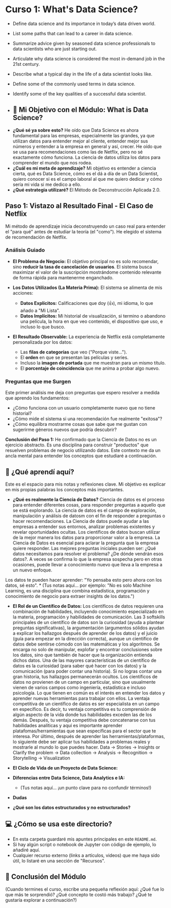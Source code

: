 # Curso 1: What's Data Science?

- Define data science and its importance in today’s data driven world.
- List some paths that can lead to a career in data science.
- Summarize advice given by seasoned data science professionals to data scientists who are just starting out.
- Articulate why data science is considered the most in-demand job in the 21st century.
- Describe what a typical day in the life of a data scientist looks like.
- Define some of the commonly used terms in data science.
- Identify some of the key qualities of a successful data scientist.

- ## 🎯 Mi Objetivo con el Módulo: What is Data Science? 

* **¿Qué sé ya sobre esto?** He oído que Data Science es ahora fundamental para las empresas, especialmente las grandes, ya que utilizan datos para entender mejor al cliente, entender mejor sus números y entender a la empresa en general y así, crecer. He oído que se usa para recomendaciones como las de Netflix, pero no sé exactamente cómo funciona. La ciencia de datos utiliza los datos para comprender el mundo que nos rodea. 
* **¿Cuál es mi meta de aprendizaje?** Mi objetivo es entender a ciencia cierta, qué es Data Science, cómo es el dá a día de un Data Scientist, quiero conocer si es el campo laboral al que me quiero dedicar y cómo sería mi vida si me dedico a ello. 
* **¿Qué estrategia utilizaré?** El Método de Deconstrucción Aplicada 2.0.

## Paso 1: Vistazo al Resultado Final - El Caso de Netflix

Mi método de aprendizaje inicia deconstruyendo un caso real para entender el "para qué" antes de estudiar la teoría (el "como"). He elegido el sistema de recomendación de Netflix.

### Análisis Guiado

* **El Problema de Negocio:** El objetivo principal no es solo recomendar, sino **reducir la tasa de cancelación de usuarios**. El sistema busca maximizar el valor de la suscripción mostrándome contenido relevante de forma rápida para mantenerme enganchado.

* **Los Datos Utilizados (La Materia Prima):** El sistema se alimenta de mis acciones:
    * **Datos Explícitos:** Calificaciones que doy (👍), mi idioma, lo que añado a "Mi Lista".
    * **Datos Implícitos:** Mi historial de visualización, si termino o abandono una película, la hora en que veo contenido, el dispositivo que uso, e incluso lo que busco.

* **El Resultado Observable:** La experiencia de Netflix está completamente personalizada por los datos:
    * Las **filas de categorías** que veo ("Porque viste...").
    * El **orden** en que se presentan las películas y series.
    * Incluso la **imagen de portada** que me muestran para un mismo título.
    * El **porcentaje de coincidencia** que me anima a probar algo nuevo.

### Preguntas que me Surgen

Este primer análisis me deja con preguntas que espero resolver a medida que aprendo los fundamentos:
* ¿Cómo funciona con un usuario completamente nuevo que no tiene historial?
* ¿Cómo mide el sistema si una recomendación fue realmente "exitosa"?
* ¿Cómo equilibra mostrarme cosas que sabe que me gustan con sugerirme géneros nuevos que podría descubrir?

**Conclusión del Paso 1:** He confirmado que la Ciencia de Datos no es un ejercicio abstracto. Es una disciplina para construir "productos" que resuelven problemas de negocio utilizando datos. Este contexto me da un ancla mental para entender los conceptos que estudiaré a continuación.

## 🧠 ¿Qué aprendí aquí?

Este es el espacio para mis notas y reflexiones clave. Mi objetivo es explicar en mis propias palabras los conceptos más importantes.

* **¿Qué es realmente la Ciencia de Datos?**
Ciencia de datos es el proceso para entender diferentes cosas, para responder preguntas a aquello que se está explorando. La ciencia de datos es el campo de exploración, manipulación y análisis de datosm con el fin de responder a preguntas o hacer recomendaciones. La Ciencia de datos puede ayudar a las empresas a entender sus entornos, analizar problemas existentes y revelar oportunidades ocultas. Los científicos de datos buscan utilizar de la mejor manera los datos para proporcionar valor a la empresa. La Ciencia de Datos es esencial para aclarar la pregunta que la empresa quiere responder. Las mejores preguntas iniciales pueden ser: ¿Qué datos necesitamos para resolver el problema? ¿De dónde vendrán esos datos?. A veces se confirma lo que la empresa sospecha pero en otras ocasiones, puede llevar a conocimiento nuevo que lleva a la empresa a un nuevo enfoque.

Los datos te pueden hacer aprender: "Yo pensaba esto pero ahora con los datos, sé esto". 
    * (Tus notas aquí... por ejemplo: "No es solo Machine Learning, es una disciplina que combina estadística, programación y conocimiento de negocio para extraer insights de los datos.")

* **El Rol de un Científico de Datos:**
Los científicos de datos requieren una combinación de habilidades, incluyendo conocimiento especializado en la materia, programación y habilidades de comunicación. Las 3 softskills principales de un científico de datos son la curiosidad (ayuda a plantear preguntas significativas), la argumentación (argumentos sólidos ayudan a explicar los hallazgos después de aprender de los datos) y el juicio (guía para empezar en la dirección correcta), aunque un cientifico de datos debe sentirse cómodo con las matemáticas y los algoritmos. 
Se encarga no solo de manipular, explofar y encontrar conclusiones sobre los datos, sino que también de hacer que la organización entienda dichos datos.
Una de las mayores características de un científico de datos es la curiosidad (para saber qué hacer con los datos) y la comunicación (para poder contar una historia). Si no logras contar una gran historia, tus hallazgos permanecerán ocultos. Los científicos de datos no provienen de un campo en particular, sino que usualmente vienen de varios campos como ingeniería, estadística e incluso psicología. Lo que tienen en común es el interés en entender los datos y aprender nuevas herramientas para trabajar con ellos. La ventaja competitiva de un científico de datos es ser especialista en un campo en específico. Es decir, tu ventaja competitiva es tu comprensión de algún aspecto de la vida donde tus habilidades exceden las de los demás. Después, tu ventaja competitiva debe concatenarse con tus habilidades analíticas y aquí es importante aprender platafomas/herramientas que sean específicas para el sector que te interesa. Por último, después de aprender las herramientas/plataformas, lo siguiente debe ser aplicar tus habilidades a problemas reales y mostrarle al mundo lo que puedes hacer.
Data -> Stories -> Insights or Clarify the problem -> Data collection -> Analysis -> Recognition -> Storytelling -> Visualization

* **El Ciclo de Vida de un Proyecto de Data Science:**

* **Diferencias entre Data Science, Data Analytics e IA:**
    * (Tus notas aquí... ¡un punto clave para no confundir términos!)
 
* **Dudas**
* **¿Qué son los datos estructurados y no estructurados?**

## 💻 ¿Cómo se usa este directorio?

* En esta carpeta guardaré mis apuntes principales en este `README.md`.
* Si hay algún script o notebook de Jupyter con código de ejemplo, lo añadiré aquí.
* Cualquier recurso externo (links a artículos, videos) que me haya sido útil, lo listaré en una sección de "Recursos".

## 🚀 Conclusión del Módulo

(Cuando termines el curso, escribe una pequeña reflexión aquí: ¿Qué fue lo que más te sorprendió? ¿Qué concepto te costó más trabajo? ¿Qué te gustaría explorar a continuación?)
